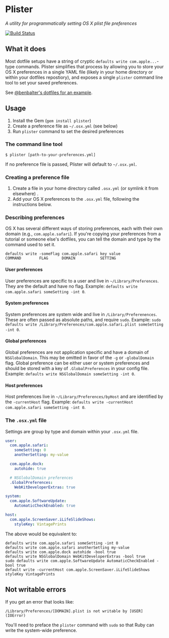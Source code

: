 # Plister

*A utility for programmatically setting OS X plist file preferences*

[![Build Status](https://travis-ci.org/benbalter/plister.svg?branch=master)](https://travis-ci.org/benbalter/plister)

## What it does

Most dotfile setups have a string of cryptic `defaults write com.apple...`-type commands. Plister simplifies that process by allowing you to store your OS X preferences in a single YAML file (likely in your home directory or within your dotfiles repostiory), and exposes a single `plister` command line tool to set your saved preferences.

See [@benbalter's dotfiles for an example](https://github.com/benbalter/dotfiles/blob/master/.osx.yml).

## Usage

1. Install the Gem (`gem install plister`)
2. Create a preference file as `~/.osx.yml` (see below)
3. Run `plister` command to set the desired preferences

### The command line tool

`$ plister [path-to-your-preferences.yml]`

If no preference file is passed, Plister will default to `~/.osx.yml`.

### Creating a preference file

1. Create a file in your home directory called `.osx.yml` (or symlink it from elsewhere)
.
2. Add your OS X preferences to the `.osx.yml` file, following the instructions below.

### Describing preferences

OS X has several different ways of storing preferences, each with their own domain (e.g., `com.apple.safari`). If you're copying your preferences from a tutorial or someone else's dotfiles, you can tell the domain and type by the command used to set it.

```
defaults write -someFlag com.apple.safari key value
COMMAND        FLAG      DOMAIN           SETTING
```

#### User preferences

User preferences are specific to a user and live in `~/Library/Preferences`. They are the default and have no flag. Example: `defaults write com.apple.safari someSetting -int 0`.

#### System preferences

System preferences are system wide and live in `/Library/Preferenences`. These are often passed as absolute paths, and require `sudo`. Example: `sudo defaults write /Library/Preferences/com.apple.safari.plist someSetting -int 0`.

#### Global preferences

Global preferences are not application specific and have a domain of `NSGlobalDomain`. This may be omitted in favor of the `-g` or `-globalDomain` flag. Global preference can be either user or system preferences and should be stored with a key of `.GlobalPreferences` in your config file. Example: `defaults write NSGlobalDomain someSetting -int 0`.

#### Host preferences

Host preferences live in `~/Library/Preferences/byHost` and are identified by the `-currentHost` flag. Example: `defaults write -currentHost com.apple.safari someSetting -int 0`.

### The `.osx.yml` file

Settings are group by type and domain within your `.osx.yml` file.

```yml
user:
  com.apple.safari:
    someSetting: 0
    anotherSetting: my-value

  com.apple.dock:
    autohide: true

  # NSGlobalDomain preferences
  .GlobalPreferences:
    WebKitDeveloperExtras: true

system:
  com.apple.SoftwareUpdate:
    AutomaticCheckEnabled: true

host:
  com.apple.ScreenSaver.iLifeSlideShows:
    styleKey: VintagePrints
```

The above would be equivalent to:

```
defaults write com.apple.safari someSetting -int 0
defaults write com.apple.safari anotherSetting my-value
defaults write com.apple.dock autohide -bool true
defaults write NSGlobalDomain WebKitDeveloperExtras -bool true
sudo defaults write com.apple.SoftwareUpdate AutomaticCheckEnabled -bool true
default write -currentHost com.apple.ScreenSaver.iLifeSlideShows styleKey VintagePrints
```

## Not writable errors

If you get an error that looks like:

```
/Library/Preferences/[DOMAIN].plist is not writable by [USER] (IOError)
```

You'll need to preface the `plister` command with `sudo` so that Ruby can write the system-wide preference.
